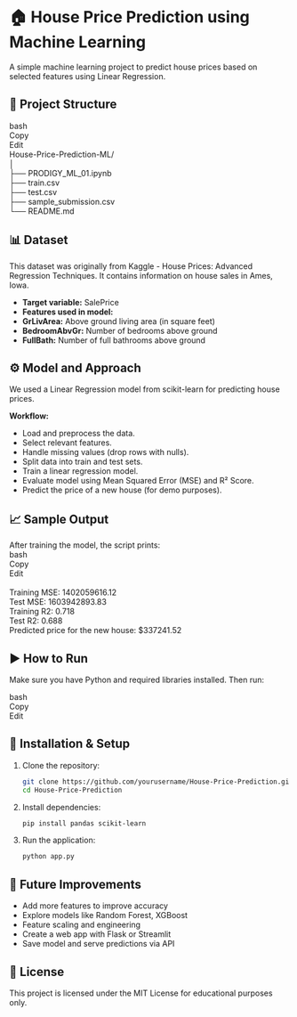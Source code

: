 # **🏠 House Price Prediction using Machine Learning**
A simple machine learning project to predict house prices based on selected features using Linear Regression.

## 📁 **Project Structure**
bash<br>
Copy<br>
Edit<br>
House-Price-Prediction-ML/<br>
│<br>
├── PRODIGY_ML_01.ipynb<br>
├── train.csv<br>
├── test.csv<br>
├── sample_submission.csv<br>
└── README.md<br>

## **📊 Dataset**
This dataset was originally from Kaggle - House Prices: Advanced Regression Techniques. It contains information on house sales in Ames, Iowa.

- **Target variable:** SalePrice
- **Features used in model:**
- **GrLivArea:** Above ground living area (in square feet)
- **BedroomAbvGr:** Number of bedrooms above ground
- **FullBath:** Number of full bathrooms above ground<br>

## **⚙️ Model and Approach**
We used a Linear Regression model from scikit-learn for predicting house prices.

**Workflow:**
- Load and preprocess the data.
- Select relevant features.
- Handle missing values (drop rows with nulls).
- Split data into train and test sets.
- Train a linear regression model.
- Evaluate model using Mean Squared Error (MSE) and R² Score.
- Predict the price of a new house (for demo purposes).

## **📈 Sample Output**
After training the model, the script prints:<br>
bash<br>
Copy<br>
Edit<br><br>
Training MSE: 1402059616.12<br>
Test MSE: 1603942893.83<br>
Training R2: 0.718<br>
Test R2: 0.688<br>
Predicted price for the new house: $337241.52

## **▶️ How to Run**
Make sure you have Python and required libraries installed. Then run:<br>

bash<br>
Copy<br>
Edit<br>
## 📌 **Installation & Setup**  
1. Clone the repository:  
   ```bash
   git clone https://github.com/yourusername/House-Price-Prediction.git
   cd House-Price-Prediction
   ```
2. Install dependencies:  
   ```bash
   pip install pandas scikit-learn
   ```
3. Run the application:  
   ```bash
   python app.py
   ```
## **🔮 Future Improvements**
- Add more features to improve accuracy
- Explore models like Random Forest, XGBoost
- Feature scaling and engineering
- Create a web app with Flask or Streamlit
- Save model and serve predictions via API

## **📜 License**
This project is licensed under the MIT License for educational purposes only.
